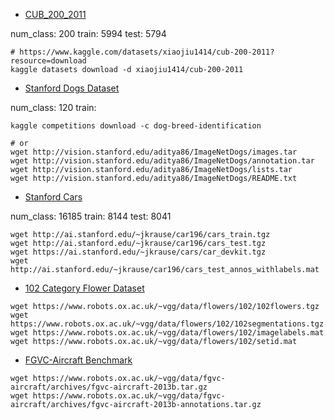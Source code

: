 - [CUB_200_2011](http://www.vision.caltech.edu/datasets/cub_200_2011/)

num_class: 200
train: 5994
test: 5794

```
# https://www.kaggle.com/datasets/xiaojiu1414/cub-200-2011?resource=download
kaggle datasets download -d xiaojiu1414/cub-200-2011
```

- [Stanford Dogs Dataset](http://vision.stanford.edu/aditya86/ImageNetDogs/)

num_class: 120
train: 

```
kaggle competitions download -c dog-breed-identification

# or
wget http://vision.stanford.edu/aditya86/ImageNetDogs/images.tar
wget http://vision.stanford.edu/aditya86/ImageNetDogs/annotation.tar
wget http://vision.stanford.edu/aditya86/ImageNetDogs/lists.tar
wget http://vision.stanford.edu/aditya86/ImageNetDogs/README.txt
```

 - [Stanford Cars](https://ai.stanford.edu/~jkrause/cars/car_dataset.html)


num_class: 16185
train: 8144
test: 8041


```
wget http://ai.stanford.edu/~jkrause/car196/cars_train.tgz
wget http://ai.stanford.edu/~jkrause/car196/cars_test.tgz
wget https://ai.stanford.edu/~jkrause/cars/car_devkit.tgz
wget http://ai.stanford.edu/~jkrause/car196/cars_test_annos_withlabels.mat
```

 - [102 Category Flower Dataset](https://www.robots.ox.ac.uk/~vgg/data/flowers/102/index.html)

```
wget https://www.robots.ox.ac.uk/~vgg/data/flowers/102/102flowers.tgz
wget https://www.robots.ox.ac.uk/~vgg/data/flowers/102/102segmentations.tgz
wget https://www.robots.ox.ac.uk/~vgg/data/flowers/102/imagelabels.mat
wget https://www.robots.ox.ac.uk/~vgg/data/flowers/102/setid.mat
```

- [FGVC-Aircraft Benchmark](https://www.robots.ox.ac.uk/~vgg/data/fgvc-aircraft/)

```
wget https://www.robots.ox.ac.uk/~vgg/data/fgvc-aircraft/archives/fgvc-aircraft-2013b.tar.gz
wget https://www.robots.ox.ac.uk/~vgg/data/fgvc-aircraft/archives/fgvc-aircraft-2013b-annotations.tar.gz
```